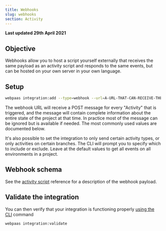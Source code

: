 ```yaml
---
title: Webhooks
slug: webhooks
section: Activity
---
```


**Last updated 29th April 2021**


## Objective  

Webhooks allow you to host a script yourself externally that receives the same payload as an activity script and responds to the same events, but can be hosted on your own server in your own language.


## Setup

```bash
webpaas integration:add --type=webhook --url=A-URL-THAT-CAN-RECEIVE-THE-POSTED-JSON
```

The webhook URL will receive a POST message for every "Activity" that is triggered, and the message will contain complete information about the entire state of the project at that time.  In practice most of the message can be ignored but is available if needed.  The most commonly used values are documented below.

It's also possible to set the integration to only send certain activity types, or only activities on certain branches.  The CLI will prompt you to specify which to include or exclude.  Leave at the default values to get all events on all environments in a project.

## Webhook schema

See the [activity script](../reference) reference for a description of the webhook payload.

## Validate the integration

You can then verify that your integration is functioning properly [using the CLI](../../integrations-overview#validating-integrations) command

```bash
webpaas integration:validate
```
